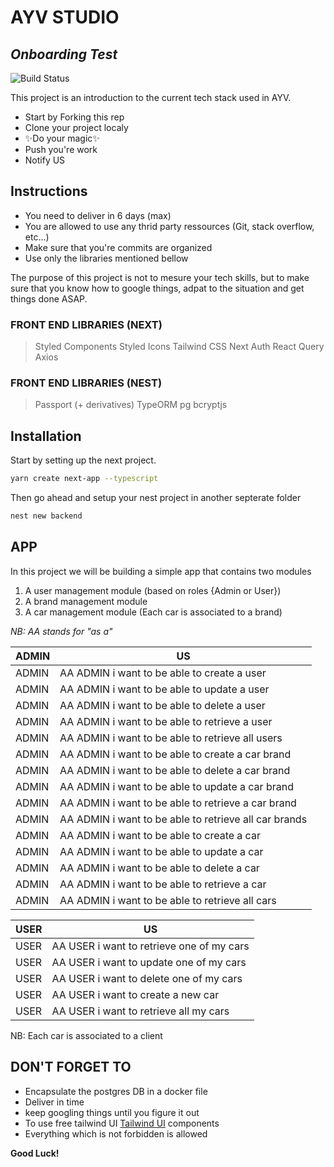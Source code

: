 # AYV STUDIO
## _Onboarding Test_

![Build Status](https://travis-ci.org/joemccann/dillinger.svg?branch=master)

This project is an introduction to the current tech stack used in AYV.

- Start by Forking this rep
- Clone your project localy
- ✨Do your magic✨
- Push you're work
- Notify US

## Instructions

- You need to deliver in 6 days (max)
- You are allowed to use any thrid party ressources (Git, stack overflow, etc...)
- Make sure that you're commits are organized
- Use only the libraries mentioned bellow

The purpose of this project is not to mesure your tech skills, but to make sure that you know how to google things, adpat to the situation and get things done ASAP.

### FRONT END LIBRARIES (NEXT)
> Styled Components
> Styled Icons
> Tailwind CSS
> Next Auth
> React Query
> Axios


### FRONT END LIBRARIES (NEST)
> Passport (+ derivatives)
> TypeORM
> pg
> bcryptjs


## Installation

Start by setting up the next project.

```sh
yarn create next-app --typescript
```

Then go ahead and setup your nest project in another septerate folder

```sh
nest new backend
```

## APP

In this project we will be building a simple app that contains two modules
1. A user management module (based on roles {Admin or User})
2. A brand management module 
3. A car management module (Each car is associated to a brand)

_NB: AA stands for "as a"_

| ADMIN | US |
| ------ | ------ |
| ADMIN | AA ADMIN i want to be able to create a user |
| ADMIN | AA ADMIN i want to be able to update a user |
| ADMIN | AA ADMIN i want to be able to delete a user |
| ADMIN | AA ADMIN i want to be able to retrieve a user |
| ADMIN | AA ADMIN i want to be able to retrieve all users |
| ADMIN | AA ADMIN i want to be able to create a car brand |
| ADMIN | AA ADMIN i want to be able to delete a car brand |
| ADMIN | AA ADMIN i want to be able to update a car brand |
| ADMIN | AA ADMIN i want to be able to retrieve a car brand |
| ADMIN | AA ADMIN i want to be able to retrieve all car brands |
| ADMIN | AA ADMIN i want to be able to create a car |
| ADMIN | AA ADMIN i want to be able to update a car |
| ADMIN | AA ADMIN i want to be able to delete a car |
| ADMIN | AA ADMIN i want to be able to retrieve a car |
| ADMIN | AA ADMIN i want to be able to retrieve all cars |


| USER | US |
| ------ | ------ |
| USER | AA USER i want to retrieve one of my cars |
| USER | AA USER i want to update one of my cars |
| USER | AA USER i want to delete one of my  cars |
| USER | AA USER i want to create a new car |
| USER | AA USER i want to retrieve all my cars |


NB: Each car is associated to a client

## DON'T FORGET TO

- Encapsulate the postgres DB in a docker file
- Deliver in time
- keep googling things until you figure it out
- To use free tailwind UI [Tailwind UI](https://tailwindui.com/#product-application-ui) components
- Everything which is not forbidden is allowed


**Good Luck!**
